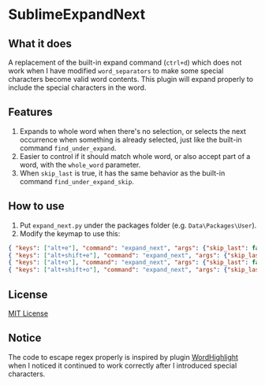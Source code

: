 # SublimeExpandNext

## What it does
A replacement of the built-in expand command (`ctrl+d`) which does not work when I have modified `word_separators` to make some special characters become valid word contents.
This plugin will expand properly to include the special characters in the word.

## Features
1. Expands to whole word when there's no selection, or selects the next occurrence when something is already selected, just like the built-in command `find_under_expand`.
2. Easier to control if it should match whole word, or also accept part of a word, with the `whole_word` parameter.
3. When `skip_last` is true, it has the same behavior as the built-in command `find_under_expand_skip`.

## How to use
1. Put `expand_next.py` under the packages folder (e.g. `Data\Packages\User`).
2. Modify the keymap to use this:

````json
{ "keys": ["alt+e"], "command": "expand_next", "args": {"skip_last": false, "whole_word": true}},
{ "keys": ["alt+shift+e"], "command": "expand_next", "args": {"skip_last": true, "whole_word": true}},
{ "keys": ["alt+o"], "command": "expand_next", "args": {"skip_last": false, "whole_word": false}},
{ "keys": ["alt+shift+o"], "command": "expand_next", "args": {"skip_last": true, "whole_word": false}},
````

## License
[MIT License](https://github.com/gildorwang/SublimeExpandNext/blob/master/LICENSE)

## Notice
The code to escape regex properly is inspired by plugin [WordHighlight](https://github.com/SublimeText/WordHighlight) when I noticed it continued to work correctly after I introduced special characters.
